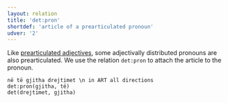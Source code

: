 ```yaml
---
layout: relation
title: 'det:pron'
shortdef: 'article of a prearticulated pronoun'
udver: '2'
---
```


Like [prearticulated adjectives](det-adj.html), some adjectivally distributed pronouns are also
prearticulated. We use the relation `det:pron` to attach the article to the pronoun.

~~~ sdparse
në të gjitha drejtimet \n in ART all directions
det:pron(gjitha, të)
det(drejtimet, gjitha)
~~~

<!-- Interlanguage links updated Po 11. listopadu 2024, 20:10:50 CET -->
